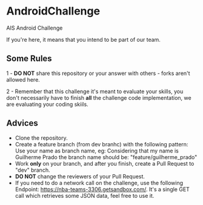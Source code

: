 # AndroidChallenge

AIS Android Challenge

If you're here, it means that you intend to be part of our team.

## Some Rules

1 - **DO NOT** share this repository or your answer with others - forks aren't allowed here.

2 - Remember that this challenge it's meant to evaluate your skills, you don't necessarily have to finish **all** the challenge code implementation, we are evaluating your coding skiils.

## Advices

- Clone the repository.
- Create a feature branch (from dev branhc) with the following pattern:
  Use your name as branch name, eg:
  Considering that my name is Guilherme Prado the branch name should be: "feature/guilherme_prado"
- Work **only** on your branch, and after you finish, create a Pull Request to "dev" branch.
- **DO NOT** change the reviewers of your Pull Request.
- If you need to do a network call on the challenge, use the following Endpoint: https://nba-teams-3306.getsandbox.com/.
  It's a single GET call which retrieves some JSON data, feel free to use it.
